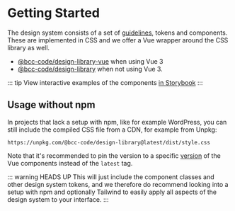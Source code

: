 # Getting Started
The design system consists of a set of [guidelines](../guidelines.md), tokens and components. These are implemented in CSS and we offer a Vue wrapper around the CSS library as well.

- [@bcc-code/design-library-vue](./vue-components.md) when using Vue 3
- [@bcc-code/design-library](./css-library.md) when not using Vue 3.

::: tip
View interactive examples of the components [in Storybook](https://design-library.developer.bcc.no)
:::

## Usage without npm
In projects that lack a setup with npm, like for example WordPress, you can still include the compiled CSS file from a CDN, for example from Unpkg:

```
https://unpkg.com/@bcc-code/design-library@latest/dist/style.css
```

Note that it's recommended to pin the version to a specific [version](https://github.com/bcc-code/bcc-design-library/releases) of the Vue components instead of the `latest` tag.

::: warning HEADS UP
This will just include the component classes and other design system tokens, and we therefore do recommend looking into a setup with npm and optionally Tailwind to easily apply all aspects of the design system to your interface.
:::
